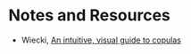 # Notes and Resources

- Wiecki, [An intuitive, visual guide to copulas](https://twiecki.io/blog/2018/05/03/copulas/)
